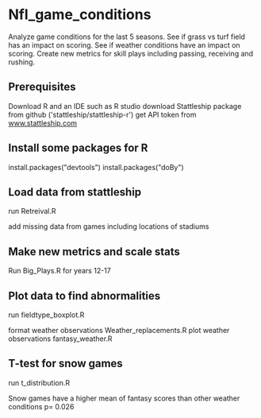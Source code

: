 # Nfl_game_conditions
Analyze game conditions for the last 5 seasons. See if grass vs turf field has an impact on scoring. See if weather conditions have an impact on scoring. Create new metrics for skill plays including passing, receiving and rushing.

## Prerequisites
Download R and an IDE such as R studio
download Stattleship package from github ('stattleship/stattleship-r')
get API token from www.stattleship.com

## Install some packages for R 
install.packages("devtools")
install.packages("doBy")

## Load data from stattleship
run Retreival.R

add missing data from games including locations of stadiums

## Make new metrics and scale stats
Run Big_Plays.R for years 12-17

## Plot data to find abnormalities
run fieldtype_boxplot.R

format weather observations Weather_replacements.R
plot weather observations
fantasy_weather.R

## T-test for snow games
run t_distribution.R

Snow games have a higher mean of fantasy scores than other weather conditions
p= 0.026
